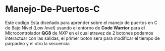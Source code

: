 # Manejo-De-Puertos-C
Este codigo Esta diseñado para aprender sobre el manejo de puertos en C de Bajo Nivel (*Low level*) usando el entorno de **Code Warrior** para el Microcontrolador **QG8** de *NXP*
en el cual atravez de 2 botones podamos interactuar con las salidas, el primer boton sera para modificar el tiempo de parpadeo y el otro la secuencia 

